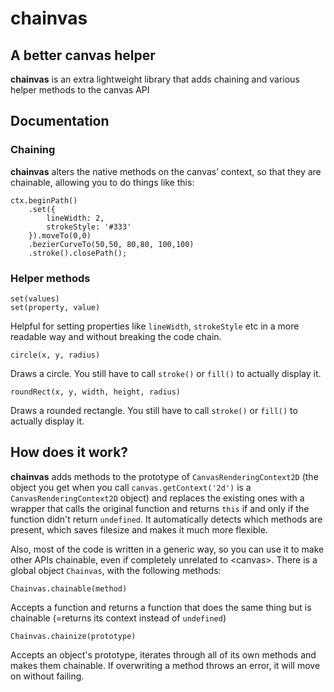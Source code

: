 # chainvas
## A better canvas helper

**chainvas** is an extra lightweight library that adds chaining and various helper methods to the canvas API

## Documentation

### Chaining
**chainvas** alters the native methods on the canvas’ context, so that they are chainable, allowing you to do things like this:

	ctx.beginPath()
		.set({
			lineWidth: 2,
			strokeStyle: '#333'
		}).moveTo(0,0)
		.bezierCurveTo(50,50, 80,80, 100,100)
		.stroke().closePath();

### Helper methods
	set(values)
	set(property, value)
Helpful for setting properties like `lineWidth`, `strokeStyle` etc in a more readable way and without  breaking the code chain.

	circle(x, y, radius)
Draws a circle. You still have to call `stroke()` or `fill()` to actually display it.

	roundRect(x, y, width, height, radius)
Draws a rounded rectangle. You still have to call `stroke()` or `fill()` to actually display it.

## How does it work?
**chainvas** adds methods to the prototype of `CanvasRenderingContext2D` (the object you get when you call `canvas.getContext('2d')` is a `CanvasRenderingContext2D` object) and replaces the existing ones with a wrapper that calls the original function and returns `this` if and only if the function didn't return `undefined`. It automatically detects which methods are present, which saves filesize and makes it much more flexible.

Also, most of the code is written in a generic way, so you can use it to make other APIs chainable, even if completely unrelated to &lt;canvas&gt;. There is a global object `Chainvas`, with the following methods:

	Chainvas.chainable(method)
Accepts a function and returns a function that does the same thing but is chainable (=returns its context instead of `undefined`)

	Chainvas.chainize(prototype)
Accepts an object's prototype, iterates through all of its own methods and makes them chainable. If overwriting a method throws an error, it will move on without failing.